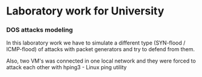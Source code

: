 # Laboratory work for University

### DOS attacks modeling

In this laboratory work we have to simulate a different type
(SYN-flood / ICMP-flood) of attacks with packet generators 
and try to defend from them.

Also, two VM's was connected in one local network and they were
forced to attack each other with hping3 - Linux ping utility
